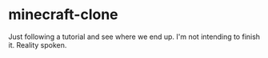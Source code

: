 # minecraft-clone
Just following a tutorial and see where we end up. I'm not intending to finish it. Reality spoken.
